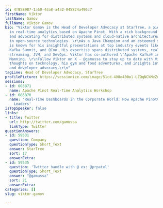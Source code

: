 ```yaml
---
id: 4f858987-1a60-4da8-a4a2-045824a496c7
firstName: Viktor
lastName: Gamov
fullName: Viktor Gamov
bio: "Viktor Gamov is the Head of Developer Advocacy at StarTree, a pioneering company
  in real-time analytics based on Apache Pinot. With a rich background in implementing
  and advocating for distributed systems and cloud-native architectures, Viktor excels
  in open-source technologies. \r\nAs a Java Champion and an esteemed speaker, Viktor
  is known for his insightful presentations at top industry events like JavaOne, Devoxx,
  Kafka Summit, and QCon. His expertise spans distributed systems, real-time data
  streaming, JVM, and DevOps. Viktor has co-authored \"Apache Kafka® in Action\" from
  Manning. \r\nFollow Viktor on X - @gamussa to stay up to date with Viktor's latest
  thoughts on technology, his gym and food adventures, and insights into open-source
  and developer advocacy.\r\n"
tagLine: Head of Developer Advocacy, StarTree
profilePicture: https://sessionize.com/image/51cd-400o400o1-LZQqNCkMeZo2FnFcnWGj1C.jpg
sessions:
- id: 603871
  name: Apache Pinot Real-Time Analytics Workshop
- id: 603870
  name: 'Real-Time Dashboards in the Corporate World: How Apache Pinot® Powers Industry
    Leaders'
isTopSpeaker: false
links:
- title: Twitter
  url: http://twitter.com/gamussa
  linkType: Twitter
questionAnswers:
- id: 59531
  question: Company
  questionType: Short_Text
  answer: StarTree
  sort: 17
  answerExtra: 
- id: 59535
  question: 'Twitter handle with @ ex: @prpatel'
  questionType: Short_Text
  answer: "@gamussa"
  sort: 21
  answerExtra: 
categories: []
slug: viktor-gamov

---
```

